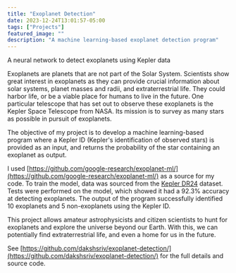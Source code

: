 ```yaml
---
title: "Exoplanet Detection"
date: 2023-12-24T13:01:57-05:00
tags: ["Projects"]
featured_image: ""
description: "A machine learning-based exoplanet detection program"
---
```


A neural network to detect exoplanets using Kepler data <!--more-->    


Exoplanets are planets that are not part of the Solar System. Scientists show great interest in exoplanets as they can provide crucial information about solar systems, planet masses and radii, and extraterrestrial life. They could harbor life, or be a viable place for humans to live in the future. One particular telescope that has set out to observe these exoplanets is the Kepler Space Telescope from NASA. Its mission is to survey as many stars as possible in pursuit of exoplanets. 

The objective of my project is to develop a machine learning-based program where a Kepler ID (Kepler's identification of observed stars) is provided as an input, and returns the probability of the star containing an exoplanet as output.

I used [https://github.com/google-research/exoplanet-ml/](https://github.com/google-research/exoplanet-ml/) as a source for my code. To train the model, data was sourced from the [Kepler DR24](https://exoplanetarchive.ipac.caltech.edu/cgi-bin/TblView/nph-tblView?app=ExoTbls&config=q1_q17_dr24_tce) dataset. Tests were performed on the model, which showed it had a 92.3% accuracy at detecting exoplanets. The output of the program successfully identified 10 exoplanets and 5 non-exoplanets using the Kepler ID. 

This project allows amateur astrophysicists and citizen scientists to hunt for exoplanets and explore the universe beyond our Earth. With this, we can potentially find extraterrestrial life, and even a home for us in the future.

See [https://github.com/dakshsriv/exoplanet-detection/](https://github.com/dakshsriv/exoplanet-detection/) for the full details and source code.